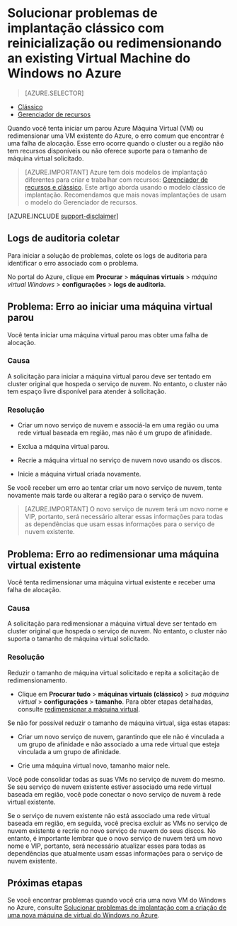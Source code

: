 <properties
   pageTitle="Máquina virtual reiniciar ou problemas de redimensionamento | Microsoft Azure"
   description="Solucionar problemas de implantação clássico com reinicialização ou redimensionando an existing Virtual Machine do Windows no Azure"
   services="virtual-machines-windows"
   documentationCenter=""
   authors="Deland-Han"
   manager="felixwu"
   editor=""
   tags="top-support-issue"/>

<tags
   ms.service="virtual-machines-windows"
   ms.topic="support-article"
   ms.tgt_pltfrm="vm-windows"
   ms.workload="required"
   ms.date="09/20/2016"
   ms.devlang="na"
   ms.author="delhan"/>

# <a name="troubleshoot-classic-deployment-issues-with-restarting-or-resizing-an-existing-windows-virtual-machine-in-azure"></a>Solucionar problemas de implantação clássico com reinicialização ou redimensionando an existing Virtual Machine do Windows no Azure

> [AZURE.SELECTOR]
- [Clássico](virtual-machines-windows-classic-restart-resize-error-troubleshooting.md)
- [Gerenciador de recursos](../../virtual-machines-windows-restart-resize-error-troubleshooting.md)

Quando você tenta iniciar um parou Azure Máquina Virtual (VM) ou redimensionar uma VM existente do Azure, o erro comum que encontrar é uma falha de alocação. Esse erro ocorre quando o cluster ou a região não tem recursos disponíveis ou não oferece suporte para o tamanho de máquina virtual solicitado.
> [AZURE.IMPORTANT] Azure tem dois modelos de implantação diferentes para criar e trabalhar com recursos: [Gerenciador de recursos e clássico](../../../resource-manager-deployment-model.md).  Este artigo aborda usando o modelo clássico de implantação. Recomendamos que mais novas implantações de usam o modelo do Gerenciador de recursos.

[AZURE.INCLUDE [support-disclaimer](../../../../includes/support-disclaimer.md)]

## <a name="collect-audit-logs"></a>Logs de auditoria coletar

Para iniciar a solução de problemas, colete os logs de auditoria para identificar o erro associado com o problema.

No portal do Azure, clique em **Procurar** > **máquinas virtuais** > _máquina virtual Windows_ > **configurações** > **logs de auditoria**.

## <a name="issue-error-when-starting-a-stopped-vm"></a>Problema: Erro ao iniciar uma máquina virtual parou

Você tenta iniciar uma máquina virtual parou mas obter uma falha de alocação.

### <a name="cause"></a>Causa

A solicitação para iniciar a máquina virtual parou deve ser tentado em cluster original que hospeda o serviço de nuvem. No entanto, o cluster não tem espaço livre disponível para atender à solicitação.

### <a name="resolution"></a>Resolução

* Criar um novo serviço de nuvem e associá-la em uma região ou uma rede virtual baseada em região, mas não é um grupo de afinidade.

* Exclua a máquina virtual parou.

* Recrie a máquina virtual no serviço de nuvem novo usando os discos.

* Inicie a máquina virtual criada novamente.

Se você receber um erro ao tentar criar um novo serviço de nuvem, tente novamente mais tarde ou alterar a região para o serviço de nuvem.

> [AZURE.IMPORTANT] O novo serviço de nuvem terá um novo nome e VIP, portanto, será necessário alterar essas informações para todas as dependências que usam essas informações para o serviço de nuvem existente.

## <a name="issue-error-when-resizing-an-existing-vm"></a>Problema: Erro ao redimensionar uma máquina virtual existente

Você tenta redimensionar uma máquina virtual existente e receber uma falha de alocação.

### <a name="cause"></a>Causa

A solicitação para redimensionar a máquina virtual deve ser tentado em cluster original que hospeda o serviço de nuvem. No entanto, o cluster não suporta o tamanho de máquina virtual solicitado.

### <a name="resolution"></a>Resolução

Reduzir o tamanho de máquina virtual solicitado e repita a solicitação de redimensionamento.

* Clique em **Procurar tudo** > **máquinas virtuais (clássico)** > _sua máquina virtual_ > **configurações** > **tamanho**. Para obter etapas detalhadas, consulte [redimensionar a máquina virtual](https://msdn.microsoft.com/library/dn168976.aspx).

Se não for possível reduzir o tamanho de máquina virtual, siga estas etapas:

  * Criar um novo serviço de nuvem, garantindo que ele não é vinculada a um grupo de afinidade e não associado a uma rede virtual que esteja vinculada a um grupo de afinidade.

  * Crie uma máquina virtual novo, tamanho maior nele.

Você pode consolidar todas as suas VMs no serviço de nuvem do mesmo. Se seu serviço de nuvem existente estiver associado uma rede virtual baseada em região, você pode conectar o novo serviço de nuvem à rede virtual existente.

Se o serviço de nuvem existente não está associado uma rede virtual baseada em região, em seguida, você precisa excluir as VMs no serviço de nuvem existente e recrie no novo serviço de nuvem do seus discos. No entanto, é importante lembrar que o novo serviço de nuvem terá um novo nome e VIP, portanto, será necessário atualizar esses para todas as dependências que atualmente usam essas informações para o serviço de nuvem existente.

## <a name="next-steps"></a>Próximas etapas

Se você encontrar problemas quando você cria uma nova VM do Windows no Azure, consulte [Solucionar problemas de implantação com a criação de uma nova máquina de virtual do Windows no Azure](../../virtual-machines-windows-troubleshoot-deployment-new-vm.md).
